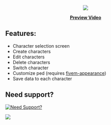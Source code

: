 <p align="center">
  <img src="https://user-images.githubusercontent.com/86536434/193914535-e68e6ec0-66c9-46bb-8d0d-b609b7a5ba42.png" />
</p>
<p align='center'><b><a href="https://youtu.be/7A2PH-AB5FQ">Preview Video</a></b>

## Features:
* Character selection screen
* Create characters
* Edit characters
* Delete characters
* Switch character
* Customize ped (requires [fivem-appearance](https://github.com/pedr0fontoura/fivem-appearance/releases))
* Save data to each character

## Need support?
[![Need Support?](https://user-images.githubusercontent.com/86536434/147299047-73691b78-2690-4786-b58b-27d24e48a0d2.png)](https://discord.gg/Z9Mxu72zZ6)

<a href="https://youtu.be/7A2PH-AB5FQ"><img src="https://user-images.githubusercontent.com/86536434/193924515-adc5849c-7c79-46b4-b3b5-a8d8200a48b5.png" /></a>

